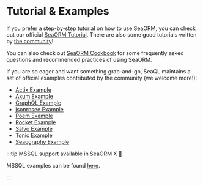 # Tutorial & Examples

If you prefer a step-by-step tutorial on how to use SeaORM, you can check out our official [SeaORM Tutorial](https://www.sea-ql.org/sea-orm-tutorial/). There are also some good tutorials written by [the community](https://github.com/SeaQL/sea-orm/blob/master/COMMUNITY.md#learning-resources)!

You can also check out [SeaORM Cookbook](https://www.sea-ql.org/sea-orm-cookbook/) for some frequently asked questions and recommended practices of using SeaORM.

If you are so eager and want something grab-and-go, SeaQL maintains a set of official examples contributed by the community (we welcome more!):

+ [Actix Example](https://github.com/SeaQL/sea-orm/tree/master/examples/actix_example)
+ [Axum Example](https://github.com/SeaQL/sea-orm/tree/master/examples/axum_example)
+ [GraphQL Example](https://github.com/SeaQL/sea-orm/tree/master/examples/graphql_example)
+ [jsonrpsee Example](https://github.com/SeaQL/sea-orm/tree/master/examples/jsonrpsee_example)
+ [Poem Example](https://github.com/SeaQL/sea-orm/tree/master/examples/poem_example)
+ [Rocket Example](https://github.com/SeaQL/sea-orm/tree/master/examples/rocket_example)
+ [Salvo Example](https://github.com/SeaQL/sea-orm/tree/master/examples/salvo_example)
+ [Tonic Example](https://github.com/SeaQL/sea-orm/tree/master/examples/tonic_example)
+ [Seaography Example](https://github.com/SeaQL/sea-orm/tree/master/examples/seaography_example)

:::tip MSSQL support available in SeaORM X 🎉

MSSQL examples can be found [here](https://www.sea-ql.org/SeaORM-X/docs/introduction/tutorial/).

:::
